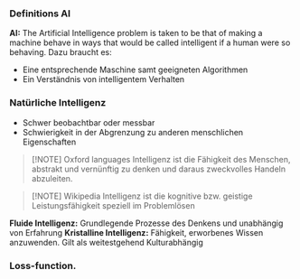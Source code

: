 ### Definitions AI

**AI:**  The Artificial Intelligence problem is taken to be that of making a machine behave in ways
that would be called intelligent if a human were so behaving.
Dazu braucht es:
- Eine entsprechende Maschine samt geeigneten Algorithmen
- Ein Verständnis von intelligentem Verhalten

### Natürliche Intelligenz
- Schwer beobachtbar oder messbar
- Schwierigkeit in der Abgrenzung zu anderen menschlichen Eigenschaften

> [!NOTE] Oxford languages
> Intelligenz ist die Fähigkeit des Menschen, abstrakt und vernünftig zu denken und daraus zweckvolles Handeln abzuleiten.

> [!NOTE] Wikipedia
> Intelligenz ist die kognitive bzw. geistige Leistungsfähigkeit speziell im Problemlösen

**Fluide Intelligenz:** Grundlegende Prozesse des Denkens und unabhängig von Erfahrung
**Kristalline Intelligenz:** Fähigkeit, erworbenes Wissen anzuwenden. Gilt als weitestgehend Kulturabhängig

### Loss-function.